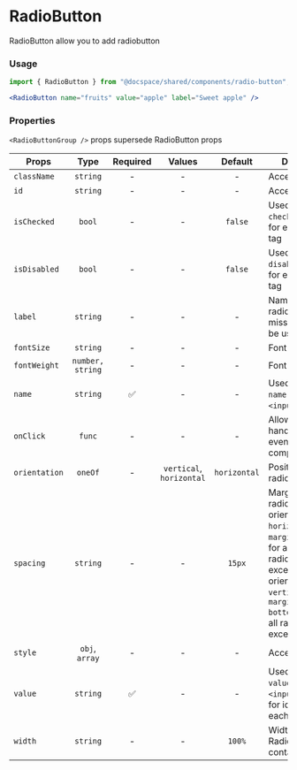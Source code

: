 # RadioButton

RadioButton allow you to add radiobutton

### Usage

```js
import { RadioButton } from "@docspace/shared/components/radio-button";
```

```jsx
<RadioButton name="fruits" value="apple" label="Sweet apple" />
```

### Properties

`<RadioButtonGroup />` props supersede RadioButton props

| Props         |       Type       | Required |          Values          |   Default    | Description                                                                                                                                                                                                       |
| ------------- | :--------------: | :------: | :----------------------: | :----------: | ----------------------------------------------------------------------------------------------------------------------------------------------------------------------------------------------------------------- |
| `className`   |     `string`     |    -     |            -             |      -       | Accepts class                                                                                                                                                                                                     |
| `id`          |     `string`     |    -     |            -             |      -       | Accepts id                                                                                                                                                                                                        |
| `isChecked`   |      `bool`      |    -     |            -             |   `false`    | Used as HTML `checked` property for each `<input>` tag                                                                                                                                                            |
| `isDisabled`  |      `bool`      |    -     |            -             |   `false`    | Used as HTML `disabled` property for each `<input>` tag                                                                                                                                                           |
| `label`       |     `string`     |    -     |            -             |      -       | Name of the radiobutton. If missed, `value` will be used                                                                                                                                                          |
| `fontSize`    |     `string`     |    -     |            -             |      -       | Font size of link                                                                                                                                                                                                 |
| `fontWeight`  | `number, string` |    -     |            -             |      -       | Font weight of link                                                                                                                                                                                               |
| `name`        |     `string`     |    ✅    |            -             |      -       | Used as HTML `name` property for `<input>` tag.                                                                                                                                                                   |
| `onClick`     |      `func`      |    -     |            -             |      -       | Allow you to handle clicking events on component                                                                                                                                                                  |
| `orientation` |     `oneOf`      |    -     | `vertical`, `horizontal` | `horizontal` | Position of radiobuttons                                                                                                                                                                                          |
| `spacing`     |     `string`     |    -     |            -             |    `15px`    | Margin between radiobutton. If orientation `horizontal`, it is `margin-left`(apply for all radiobuttons, except first), if orientation `vertical`, it is `margin-bottom`(apply for all radiobuttons, except last) |
| `style`       |  `obj`, `array`  |    -     |            -             |      -       | Accepts css style                                                                                                                                                                                                 |
| `value`       |     `string`     |    ✅    |            -             |      -       | Used as HTML `value` property for `<input>` tag. Used for identification each radiobutton                                                                                                                         |
| `width`       |     `string`     |    -     |            -             |    `100%`    | Width of RadioButtonGroup container                                                                                                                                                                               |

